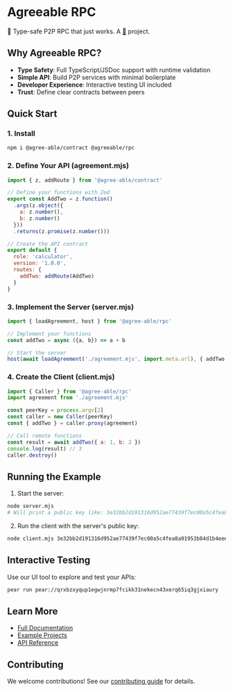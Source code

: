 # Agreeable RPC

🤝 Type-safe P2P RPC that just works. A [🍐](https://docs.pears.com) project.

## Why Agreeable RPC?

- **Type Safety**: Full TypeScript/JSDoc support with runtime validation
- **Simple API**: Build P2P services with minimal boilerplate
- **Developer Experience**: Interactive testing UI included
- **Trust**: Define clear contracts between peers

## Quick Start

### 1. Install

```bash
npm i @agree-able/contract @agreeable/rpc
```

### 2. Define Your API (agreement.mjs)

```js
import { z, addRoute } from '@agree-able/contract'

// Define your functions with Zod
export const AddTwo = z.function()
  .args(z.object({
    a: z.number(),
    b: z.number()
  }))
  .returns(z.promise(z.number()))

// Create the API contract
export default {
  role: 'calculator',
  version: '1.0.0',
  routes: {
    addTwo: addRoute(AddTwo)
  }
}
```

### 3. Implement the Server (server.mjs)

```js
import { loadAgreement, host } from '@agree-able/rpc'

// Implement your functions
const addTwo = async ({a, b}) => a + b

// Start the server
host(await loadAgreement('./agreement.mjs', import.meta.url), { addTwo })
```

### 4. Create the Client (client.mjs)

```js
import { Caller } from '@agree-able/rpc'
import agreement from './agreement.mjs'

const peerKey = process.argv[2]
const caller = new Caller(peerKey)
const { addTwo } = caller.proxy(agreement)

// Call remote functions
const result = await addTwo({ a: 1, b: 2 })
console.log(result) // 3
caller.destroy()
```

## Running the Example

1. Start the server:
```bash
node server.mjs
# Will print a public key like: 3e32bb2d191316d952ae77439f7ec00a5c4fea8a01953b84d1b4eee36173e1ca
```

2. Run the client with the server's public key:
```bash
node client.mjs 3e32bb2d191316d952ae77439f7ec00a5c4fea8a01953b84d1b4eee36173e1ca
```

## Interactive Testing

Use our UI tool to explore and test your APIs:

```bash
pear run pear://qrxbzxyqup1egwjnrmp7fcikk31nekecn43xerq65iq3gjxiaury
```

## Learn More

- [Full Documentation](https://github.com/agree-able/rpc/tree/master/docs)
- [Example Projects](https://github.com/agree-able/rpc/tree/master/examples)
- [API Reference](https://github.com/agree-able/rpc/tree/master/docs/api.md)

## Contributing

We welcome contributions! See our [contributing guide](CONTRIBUTING.md) for details.


